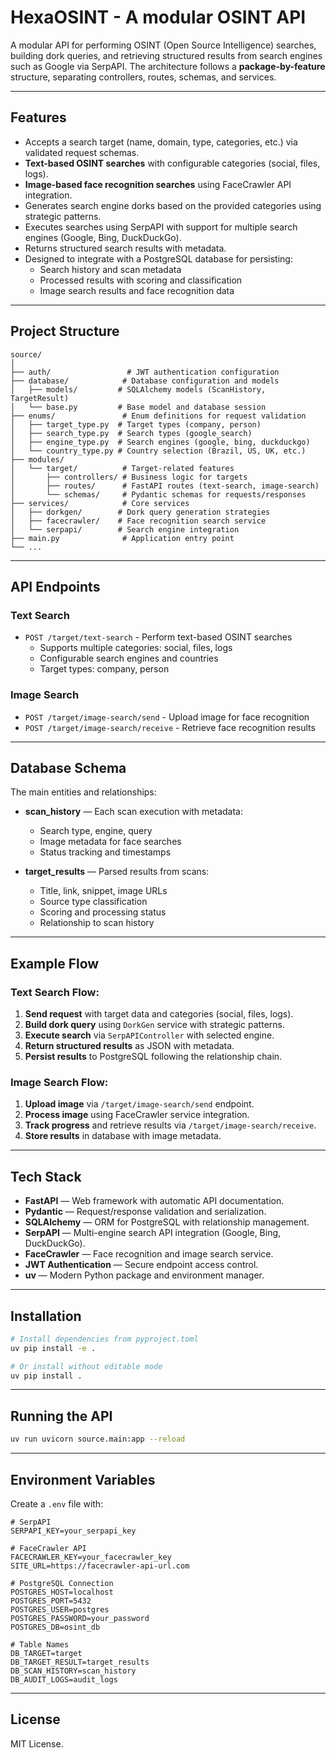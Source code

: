 # **HexaOSINT - A modular OSINT API**

A modular API for performing OSINT (Open Source Intelligence) searches, building dork queries, and retrieving structured results from search engines such as Google via SerpAPI.
The architecture follows a **package-by-feature** structure, separating controllers, routes, schemas, and services.

---

## **Features**

- Accepts a search target (name, domain, type, categories, etc.) via validated request schemas.
- **Text-based OSINT searches** with configurable categories (social, files, logs).
- **Image-based face recognition searches** using FaceCrawler API integration.
- Generates search engine dorks based on the provided categories using strategic patterns.
- Executes searches using SerpAPI with support for multiple search engines (Google, Bing, DuckDuckGo).
- Returns structured search results with metadata.
- Designed to integrate with a PostgreSQL database for persisting:
  - Search history and scan metadata
  - Processed results with scoring and classification
  - Image search results and face recognition data

---

## **Project Structure**

```
source/
│
├── auth/                 # JWT authentication configuration
├── database/            # Database configuration and models
│   ├── models/         # SQLAlchemy models (ScanHistory, TargetResult)
│   └── base.py         # Base model and database session
├── enums/               # Enum definitions for request validation
│   ├── target_type.py  # Target types (company, person)
│   ├── search_type.py  # Search types (google_search)
│   ├── engine_type.py  # Search engines (google, bing, duckduckgo)
│   └── country_type.py # Country selection (Brazil, US, UK, etc.)
├── modules/
│   └── target/          # Target-related features
│       ├── controllers/ # Business logic for targets
│       ├── routes/      # FastAPI routes (text-search, image-search)
│       └── schemas/     # Pydantic schemas for requests/responses
├── services/            # Core services
│   ├── dorkgen/        # Dork query generation strategies
│   ├── facecrawler/    # Face recognition search service
│   └── serpapi/        # Search engine integration
├── main.py              # Application entry point
└── ...
```

---

## **API Endpoints**

### **Text Search**
- `POST /target/text-search` - Perform text-based OSINT searches
  - Supports multiple categories: social, files, logs
  - Configurable search engines and countries
  - Target types: company, person

### **Image Search**
- `POST /target/image-search/send` - Upload image for face recognition
- `POST /target/image-search/receive` - Retrieve face recognition results

---

## **Database Schema**

The main entities and relationships:

- **scan_history** — Each scan execution with metadata:
  - Search type, engine, query
  - Image metadata for face searches
  - Status tracking and timestamps

- **target_results** — Parsed results from scans:
  - Title, link, snippet, image URLs
  - Source type classification
  - Scoring and processing status
  - Relationship to scan history

---

## **Example Flow**

### **Text Search Flow:**
1. **Send request** with target data and categories (social, files, logs).
2. **Build dork query** using `DorkGen` service with strategic patterns.
3. **Execute search** via `SerpAPIController` with selected engine.
4. **Return structured results** as JSON with metadata.
5. **Persist results** to PostgreSQL following the relationship chain.

### **Image Search Flow:**
1. **Upload image** via `/target/image-search/send` endpoint.
2. **Process image** using FaceCrawler service integration.
3. **Track progress** and retrieve results via `/target/image-search/receive`.
4. **Store results** in database with image metadata.

---

## **Tech Stack**

- **FastAPI** — Web framework with automatic API documentation.
- **Pydantic** — Request/response validation and serialization.
- **SQLAlchemy** — ORM for PostgreSQL with relationship management.
- **SerpAPI** — Multi-engine search API integration (Google, Bing, DuckDuckGo).
- **FaceCrawler** — Face recognition and image search service.
- **JWT Authentication** — Secure endpoint access control.
- **uv** — Modern Python package and environment manager.

---

## **Installation**

```bash
# Install dependencies from pyproject.toml
uv pip install -e .

# Or install without editable mode
uv pip install .
```

---

## **Running the API**

```bash
uv run uvicorn source.main:app --reload
```

---

## **Environment Variables**

Create a `.env` file with:

```
# SerpAPI
SERPAPI_KEY=your_serpapi_key

# FaceCrawler API
FACECRAWLER_KEY=your_facecrawler_key
SITE_URL=https://facecrawler-api-url.com

# PostgreSQL Connection
POSTGRES_HOST=localhost
POSTGRES_PORT=5432
POSTGRES_USER=postgres
POSTGRES_PASSWORD=your_password
POSTGRES_DB=osint_db

# Table Names
DB_TARGET=target
DB_TARGET_RESULT=target_results
DB_SCAN_HISTORY=scan_history
DB_AUDIT_LOGS=audit_logs
```

---

## **License**

MIT License.
